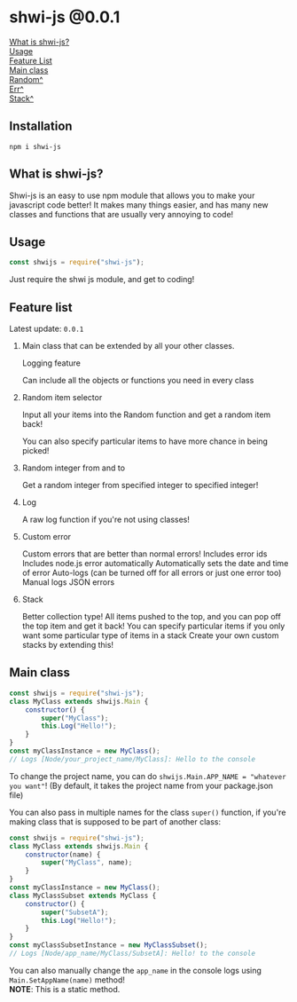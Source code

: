 # shwi-js @0.0.1

[What is shwi-js?](#what-is-shwi-js) \
[Usage](#usage) \
[Feature List](#feature-list) \
[Main class](#main-class) \
[Random^](./Functions/Random.md) \
[Err^](./Utils/Err.md) \
[Stack^](./Stack/Stack.md)

## Installation

```
npm i shwi-js
```

## What is shwi-js?

Shwi-js is an easy to use npm module that allows you to make your javascript code better! It makes many things easier, and has many new classes and functions that are usually very annoying to code!

## Usage

```js
const shwijs = require("shwi-js");
```

Just require the shwi js module, and get to coding!

## Feature list

Latest update: `0.0.1`

1. Main class that can be extended by all your other classes.

   Logging feature

   Can include all the objects or functions you need in every class

2. Random item selector

   Input all your items into the Random function and get a random item back!

   You can also specify particular items to have more chance in being picked!

3. Random integer from and to

   Get a random integer from specified integer to specified integer!

4. Log

   A raw log function if you're not using classes!

5. Custom error

   Custom errors that are better than normal errors!
   Includes error ids
   Includes node.js error automatically
   Automatically sets the date and time of error
   Auto-logs (can be turned off for all errors or just one error too)
   Manual logs
   JSON errors

6. Stack

   Better collection type! All items pushed to the top, and you can pop off the top item and get it back!
   You can specify particular items if you only want some particular type of items in a stack
   Create your own custom stacks by extending this!

## Main class

```js
const shwijs = require("shwi-js");
class MyClass extends shwijs.Main {
	constructor() {
		super("MyClass");
		this.Log("Hello!");
	}
}
const myClassInstance = new MyClass();
// Logs [Node/your_project_name/MyClass]: Hello to the console
```

To change the project name, you can do `shwijs.Main.APP_NAME = "whatever you want"`!
(By default, it takes the project name from your package.json file)

You can also pass in multiple names for the class `super()` function, if you're making class that is supposed to be part of another class:

```js
const shwijs = require("shwi-js");
class MyClass extends shwijs.Main {
	constructor(name) {
		super("MyClass", name);
	}
}
const myClassInstance = new MyClass();
class MyClassSubset extends MyClass {
	constructor() {
		super("SubsetA");
		this.Log("Hello!");
	}
}
const myClassSubsetInstance = new MyClassSubset();
// Logs [Node/app_name/MyClass/SubsetA]: Hello! to the console
```

You can also manually change the `app_name` in the console logs using `Main.SetAppName(name)` method! \
**NOTE**: This is a static method.
